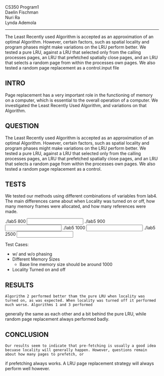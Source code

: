 CS350 Program1 <br/>
Daelin Fischman <br/>
Nuri Ra <br/>
Lynda Ademola <br/>

-------------
The Least Recently used Algorithm is accepted as an approximation of an optimal Algorithm. However, certain factors, such as spatial locality and program phases might make variations on the LRU perform better. We tested a pure LRU, against a LRU that selected only from the calling processes pages, an LRU that prefetched spatially close pages, and an LRU that selects a random page from within the processes own pages. We also tested a random page replacement as a control.input file


INTRO
-----
Page replacement has a very important role in the functioning of memory on a computer, which is essential to the overall operation of a computer. We investigated the Least Recently Used Algorithm, and variations on that Algorithm.

QUESTION
--------
The Least Recently used Algorithm is accepted as an approximation of an optimal Algorithm. However, certain factors, such as spatial locality and program phases might make variations on the LRU perform better. We tested a pure LRU, against a LRU that selected only from the calling processes pages, an LRU that prefetched spatially close pages, and an LRU that selects a random page from within the processes own pages. We also tested a random page replacement as a control.

TESTS
-----
We tested our methods using different combinations of variables from lab4. The main differences came about when Locality was turned on or off, how many memory frames were allocated, and how many references were made.

./lab5 800 <input>
./lab5 900 <input>
./lab5 1000 <input>
./lab5 2500 <input>

Test Cases:
* w/ and w/o phasing
* Different Memory Sizes
  - Base line memory size should be around 1000
* Locality Turned on and off

RESULTS
-------

	Algorithm 2 performed better tham the pure LRU when locality was turned on, as was expected. When locality was turned off it performed much worse. Algorithms 1 and 3 performed
generally the same as each other and a bit behind the pure LRU, while random page replacement always performed badly.

CONCLUSION
----------
	Our results seem to indicate that pre-fetching is usually a good idea becuase locality will generally happen. However, questions remain about how many pages to prefetch, or
if prefetching always works. A LRU page replacement strategy will always perform well however.


